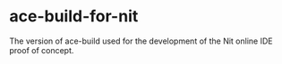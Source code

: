 ace-build-for-nit
=================

The version of ace-build used for the development of the Nit online IDE proof of concept.
